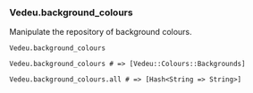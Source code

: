 ### Vedeu.background_colours

Manipulate the repository of background colours.

    Vedeu.background_colours

    Vedeu.background_colours # => [Vedeu::Colours::Backgrounds]

    Vedeu.background_colours.all # => [Hash<String => String>]
